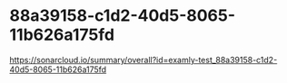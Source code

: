 # 88a39158-c1d2-40d5-8065-11b626a175fd
https://sonarcloud.io/summary/overall?id=examly-test_88a39158-c1d2-40d5-8065-11b626a175fd
